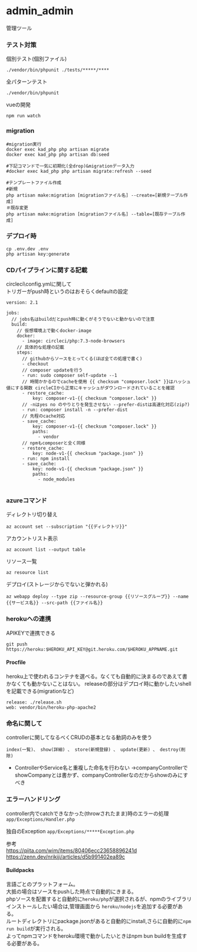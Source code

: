 # admin_admin
管理ツール

### テスト対策

個別テスト(個別ファイル)
```
./vendor/bin/phpunit ./tests/*****/**** 
```

全パターンテスト
```
./vendor/bin/phpunit
```

vueの開発
```
npm run watch
```

### migration
```
#migration実行
docker exec kad_php php artisan migrate 
docker exec kad_php php artisan db:seed

#下記コマンドで一気に初期化(全drop)&migrationデータ入力
#docker exec kad_php php artisan migrate:refresh --seed

#テンプレートファイル作成
#新規
php artisan make:migration [migrationファイル名] --create=[新規テーブル作成]
＃既存変更
php artisan make:migration [migrationファイル名] --table=[既存テーブル作成]
```

### デプロイ時
```
cp .env.dev .env
php artisan key:generate
```


### CDパイプラインに関する記載

circleci\config.ymlに関して<br>
トリガーがpush時というのはおそらくdefaultの設定
```
version: 2.1

jobs:
  // jobs名はbuildだとpush時に動くがそうでないと動かないので注意
  build:
    // 仮想環境上で動くdocker-image
    docker:
      - image: circleci/php:7.3-node-browsers
    // 具体的な処理の記載  
    steps:
      // githubからソースをとってくる(ほぼ全ての処理で書く)
      - checkout
      // composer updateを行う
      - run: sudo composer self-update --1
      // 時間かかるのでcacheを使用 {{ checksum "composer.lock" }}はハッシュ値にする関数 circleCIから正常にキャッシュがダウンロードされていることを確認
      - restore_cache:
          key: composer-v1-{{ checksum "composer.lock" }}
      // -nはyes no のやりとりを発生させない --prefer-distは高速化対応(zip?)
      - run: composer install -n --prefer-dist 
      // 先程のcache対応
      - save_cache:
          key: composer-v1-{{ checksum "composer.lock" }}
          paths: 
            - vendor
      // npmもcomposerと全く同様      
      - restore_cache:
          key: node-v1-{{ checksum "package.json" }}
      - run: npm install
      - save_cache:
          key: node-v1-{{ checksum "package.json" }}
          paths: 
            - node_modules


```

### azureコマンド




ディレクトリ切り替え
```
az account set --subscription "{{ディレクトリ}}"
```

アカウントリスト表示
```
az account list --output table
```

リソース一覧
```
az resource list
```

デプロイ(ストレージからでないと弾かれる)
```
az webapp deploy --type zip --resource-group {{リソースグループ}} --name {{サービス名}} --src-path {{ファイル名}}
```

### herokuへの連携

APIKEYで連携できる
```
git push https://heroku:$HEROKU_API_KEY@git.heroku.com/$HEROKU_APPNAME.git
```
#### Procfile
heroku上で使われるコンテナを選べる。なくても自動的に決まるのであえて書かなくても動かないことはない。
releaseの部分はデプロイ時に動かしたいshellを記載できる(migrationなど)
```
release: ./release.sh
web: vendor/bin/heroku-php-apache2

```

### 命名に関して

controllerに関してなるべくCRUDの基本となる動詞のみを使う
```
index(一覧)、 show(詳細) 、 store(新規登録) 、 update(更新) 、 destroy(削除)
```
* ControllerやService名と重複した命名を行わない
→companyControllerでshowCompanyとは書かず、companyControllerなのだからshowのみにすべき

### エラーハンドリング

controller内でcatchできなかった(throwされたまま)時のエラーの処理
`app/Exceptions/Handler.php`

独自のException
`app/Exceptions/*****Exception.php`

参考<br>
https://qiita.com/wim/items/80406ecc23658896241d<br>
https://zenn.dev/nrikiji/articles/d5b991402ea89c

#### Buildpacks

言語ごとのプラットフォーム。<br>
大抵の場合はソースをpushした時点で自動的にきまる。<br>
phpソースを配置すると自動的に`heroku/php`が選択されるが、npmのライブラリインストールしたい場合は,管理画面から
`heroku/nodejs`を追加する必要がある。<br>
ルートディレクトリにpackage.jsonがあると自動的にinstall,さらに自動的に`npm run build`が実行される。<br>
よってnpmコマンドをheroku環境で動かしたいときはnpm bun buildを生成する必要がある。